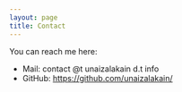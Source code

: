 ```yaml
---
layout: page
title: Contact
---
```


You can reach me here:

- Mail: contact @t unaizalakain d.t info
- GitHub: <https://github.com/unaizalakain/>
